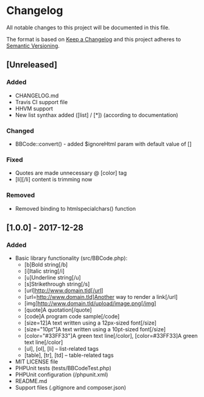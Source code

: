 # Changelog
All notable changes to this project will be documented in this file.

The format is based on [Keep a Changelog](http://keepachangelog.com/en/1.0.0/)
and this project adheres to [Semantic Versioning](http://semver.org/spec/v2.0.0.html).

## [Unreleased]
### Added
- CHANGELOG.md
- Travis CI support file
- HHVM support
- New list synthax added ([list] / [*]) (according to documentation)

### Changed
- BBCode::convert() - added $ignoreHtml param with default value of []

### Fixed
- Quotes are made unnecessary @ [color] tag
- [li][/li] content is trimming now

### Removed
- Removed binding to htmlspecialchars() function

## [1.0.0] - 2017-12-28
### Added
- Basic library functionality (src/BBCode.php):
  - [b]Bold string[/b]
  - [i]Italic string[/i]
  - [u]Underline string[/u]
  - [s]Strikethrough string[/s]
  - [url]http://www.domain.tld[/url]
  - [url=http://www.domain.tld]Another way to render a link[/url]
  - [img]http://www.domain.tld/upload/image.png[/img]
  - [quote]A quotation[/quote]
  - [code]A program code sample[/code]
  - [size=12]A text written using a 12px-sized font[/size]
  - [size="10pt"]A text written using a 10pt-sized font[/size]
  - [color="#33FF33"]A green text line[/color], [color=#33FF33]A green text line[/color]
  - [ul], [ol], [li] – list-related tags
  - [table], [tr], [td] – table-related tags
- MIT LICENSE file
- PHPUnit tests (tests/BBCodeTest.php)
- PHPUnit configuration (/phpunit.xml)
- README.md
- Support files (.gitignore and composer.json)
